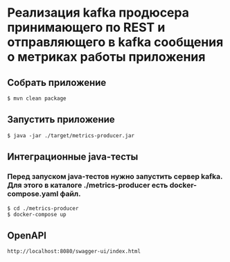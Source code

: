 # Реализация kafka продюсера принимающего по REST и отправляющего в kafka сообщения о метриках работы приложения

## Собрать приложение
```
$ mvn clean package
```

## Запустить приложение
```
$ java -jar ./target/metrics-producer.jar
```

## Интеграционные java-тесты
### Перед запуском java-тестов нужно запустить сервер kafka. Для этого в каталоге ./metrics-producer есть docker-compose.yaml файл.
```
$ cd ./metrics-producer
$ docker-compose up
```

## OpenAPI
```
http://localhost:8080/swagger-ui/index.html
```